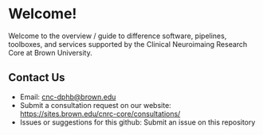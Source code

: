 # Welcome!

Welcome to the overview / guide to difference software, pipelines, toolboxes, and services supported by the Clinical Neuroimaing Research Core at Brown University.

## Contact Us

* Email: cnc-dphb@brown.edu 
* Submit a consultation request on our website: https://sites.brown.edu/cnrc-core/consultations/
* Issues or suggestions for this github: Submit an issue on this repository 
